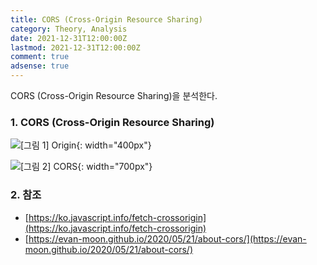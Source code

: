 ```yaml
---
title: CORS (Cross-Origin Resource Sharing)
category: Theory, Analysis
date: 2021-12-31T12:00:00Z
lastmod: 2021-12-31T12:00:00Z
comment: true
adsense: true
---
```


CORS (Cross-Origin Resource Sharing)을 분석한다.

### 1. CORS (Cross-Origin Resource Sharing)

![[그림 1] Origin]({{site.baseurl}}/images/theory_analysis/CORS/Origin.PNG){: width="400px"}

![[그림 2] CORS]({{site.baseurl}}/images/theory_analysis/CORS/CORS_Request_Response.PNG){: width="700px"}

### 2. 참조

* [https://ko.javascript.info/fetch-crossorigin](https://ko.javascript.info/fetch-crossorigin)
* [https://evan-moon.github.io/2020/05/21/about-cors/](https://evan-moon.github.io/2020/05/21/about-cors/)